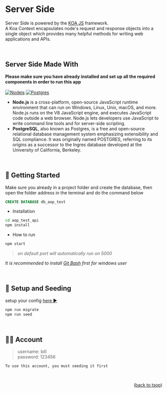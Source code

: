 <a id="readme-top"></a>
# Server Side

Server Side is powered by the [KOA   JS](https://koajs.com) framework.</br> A Koa Context encapsulates node's request and response objects into a single object which provides many helpful methods for writing web applications and APIs.

&nbsp;

## Server Side Made With

<b>Please make sure you have already installed and set up all the required components in order to run this app</b></br></br>
[![Nodejs][Nodejs]][Nodejs-url] [![Postgres][PostgreSQL]][Postgres-url]</br>

- <b>Node.js</b> is a cross-platform, open-source JavaScript runtime environment that can run on Windows, Linux, Unix, macOS, and more. Node.js runs on the V8 JavaScript engine, and executes JavaScript code outside a web browser. Node.js lets developers use JavaScript to write command line tools and for server-side scripting.</br>
- <b>PostgreSQL</b>, also known as Postgres, is a free and open-source relational database management system emphasizing extensibility and SQL compliance. It was originally named POSTGRES, referring to its origins as a successor to the Ingres database developed at the University of California, Berkeley.

[PostgreSQL]: https://img.shields.io/badge/PostgreSQL-316192?style=for-the-badge&logo=postgresql&logoColor=white
[Nodejs]: https://img.shields.io/badge/Node%20js-339933?style=for-the-badge&logo=nodedotjs&logoColor=white
[Postgres-url]: https://www.postgresql.org/
[Nodejs-url]: https://nodejs.org/en/

&nbsp;

## &#128640; Getting Started

Make sure you already in a project folder and create the database, then open the folder address in the terminal and do the command below


```sql
CREATE DATABASE db_aop_test
```

- Installation

```bash
cd aop_test_api
npm install
```

- How to run

```js
npm start
```
> _on default port will automatically run on 5000_

_It is recommended to install [Git Bash](https://git-scm.com/downloads) first for windows user_

&nbsp;

## &#127793; Setup and Seeding

setup your config [here ►](./config.js)

```js
npm run migrate
npm run seed
```

&nbsp;

## &#128104;&#8205;&#127979; Account

> username: bill <br/>
> password: 123456

```
To use this account, you must seeding it first
```

&nbsp;


<p align="right">(<a href="#readme-top">back to tsop</a>)</p>
